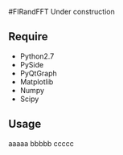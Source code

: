 #FIRandFFT
Under construction

## Require
* Python2.7
* PySide
* PyQtGraph
* Matplotlib
* Numpy
* Scipy

## Usage
 aaaaa
 bbbbb
 ccccc
